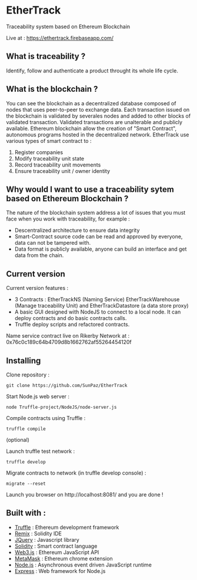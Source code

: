 # EtherTrack
Traceability system based on Ethereum Blockchain

Live at : https://ethertrack.firebaseapp.com/

## What is traceability ?
Identify, follow and authenticate a product throught its whole life cycle.

## What is the blockchain ?
You can see the blockchain as a decentralized database composed of nodes that uses peer-to-peer to exchange data.
Each transaction issued on the blockchain is validated by severales nodes and added to other blocks of validated transaction.
Validated transactions are unalterable and publicly available.
Ethereum blockchain allow the creation of "Smart Contract", autonomous programs hosted in the decentralized network.
EtherTrack use various types of smart contract to :
 1. Register companies
 2. Modify traceability unit state
 3. Record traceability unit movements
 4. Ensure traceability unit / owner identity
 
## Why would I want to use a traceability sytem based on Ethereum Blockchain ?
The nature of the blockchain system address a lot of issues that you must face when you work with traceability, for example :
* Descentralized architecture to ensure data integrity
* Smart-Contract source code can be read and approved by everyone, data can not be tampered with.
* Data format is publicly available, anyone can build an interface and get data from the chain.

## Current version
Current version features :
* 3 Contracts : EtherTrackNS (Naming Service) EtherTrackWarehouse (Manage traceability Unit) and EtherTrackDatastore (a data store proxy)
* A basic GUI designed with NodeJS to connect to a local node. It can deploy contracts and do basic contracts calls.
* Truffle deploy scripts and refactored contracts.

Name service contract live on Rikerby Network at : 0x76c0c189c64b4709d8b1662762af55264454120f

## Installing

Clone repository :
```
git clone https://github.com/SunPaz/EtherTrack
```
Start Node.js web server :
```
node Truffle-project/NodeJS/node-server.js 
```
Compile contracts using Truffle :
```
truffle compile
```
(optional)

Launch truffle test network :
```
truffle develop
```
Migrate contracts to network (in truffle develop console) :
```
migrate --reset
```
Launch you browser on http://localhost:8081/ and you are done !
	
## Built with :
* [Truffle](https://github.com/trufflesuite/truffle) : Ethereum development framework 
* [Remix](https://remix.ethereum.org/) : Solidity IDE
* [JQuery](https://jquery.com/) : Javascript library
* [Solidity](https://solidity.readthedocs.io/en/v0.4.21/) : Smart contract language
* [Web3.js](https://github.com/ethereum/web3.js) : Ethereum JavaScript API
* [MetaMask](https://github.com/MetaMask) : Ethereum chrome extension
* [Node.js](https://nodejs.org/en/) : Asynchronous event driven JavaScript runtime
* [Express](http://expressjs.com/) : Web framework for Node.js





